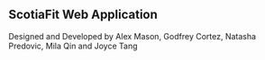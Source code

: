 ## ScotiaFit Web Application

Designed and Developed by Alex Mason, Godfrey Cortez, Natasha Predovic, Mila Qin and Joyce Tang
